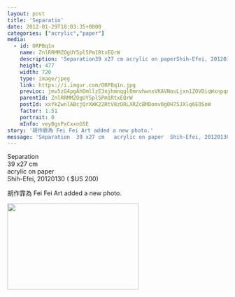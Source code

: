 ```yaml
---
layout: post
title: 'Separatio' 
date: 2012-01-29T18:03:35+0000 
categories: ["acrylic","paper"] 
media:
  - id: ORPBq1n
    name: ZnlRRMMZOgUY5pl5Pm1RtxEQrW
    description: 'Separation39 x27 cm acrylic on paperShih-Efei, 20120130     $US 200'   
    height: 477
    width: 720
    type: image/jpeg
    link: https://i.imgur.com/ORPBq1n.jpg
    prevLoc: jmv5zG4pgAhOmllzE3njhmnqgl0mnvhwnxVKAVNouLjxn1ZOVDiqWxnpqAqkuLPNWVxYy5I9A6zJvWrQtErnnXYJkEUMB3JXJOL1hg46834AP7HMPBQyv13Li96YKxV0V1I9j9PYxN7xFJRmyJ3k7oTDBBXjMqKktJwzgvvDMKs9oERyNgJ2FWxLXxmlmPTrk86LQGoYCwpzqGXqRQfqZBv04m07T7PMqQROBMhzrglnzMmBsrY
    parentId: ZnlRRMMZOgUY5pl5Pm1RtxEQrW
    postId: xxYkZwnlABcjQrXWK22RtV8zORLXRZcBMDomv0g0H75JXlq6EOSoW
    factor: 1.51
    portrait: 0
    mInfo: veyBgsPxCxxnGSE
story: '胡作霏為 Fei Fei Art added a new photo.'  
message: 'Separation  39 x27 cm   acrylic on paper  Shih-Efei, 20120130     $US 200'  
---
```


Separation  
39 x27 cm   
acrylic on paper  
Shih-Efei, 20120130    ( $US 200)
 
 
[//]: #story:
胡作霏為 Fei Fei Art added a new photo.


[//]: #media:  
<a href="https://i.imgur.com/ORPBq1n.jpg"><img src="https://i.imgur.com/ORPBq1n.jpg" height="198" width="300" /></a> 
 
